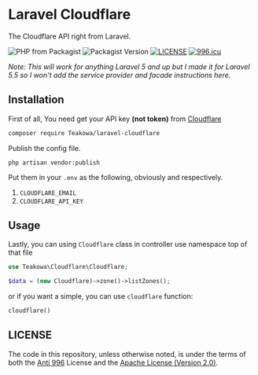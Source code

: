 # Laravel Cloudflare
The Cloudflare API right from Laravel.

![PHP from Packagist](https://img.shields.io/packagist/php-v/teakowa/laravel-cloudflare?style=flat-square)
![Packagist Version](https://img.shields.io/packagist/v/teakowa/laravel-cloudflare?style=flat-square)
[![LICENSE](https://img.shields.io/badge/license-Anti%20996-blue.svg?style=flat-square)](https://github.com/996icu/996.ICU/blob/master/LICENSE)
[![996.icu](https://img.shields.io/badge/link-996.icu-red.svg?style=flat-square)](https://996.icu)


*Note: This will work for anything Laravel 5 and up but I made it for Laravel 5.5 so I won't add the service provider and facade instructions here.*

## Installation

First of all, You need get your API key **(not token)** from [Cloudflare](https://dash.cloudflare.com/profile/api-tokens)

```sh
composer require Teakowa/laravel-cloudflare
```

Publish the config file.

```
php artisan vendor:publish
```

Put them in your `.env` as the following, obviously and respectively.
1. `CLOUDFLARE_EMAIL`
2. `CLOUDFLARE_API_KEY`

## Usage

Lastly, you can using `Cloudflare` class in controller use namespace top of that file

```php
use Teakowa\Cloudflare\Cloudflare;

$data = (new Cloudflare)->zone()->listZones();
```

or if you want a simple, you can use `cloudflare` function:

```php
cloudflare()
```

## LICENSE
The code in this repository, unless otherwise noted, is under the terms of both the [Anti 996](https://github.com/996icu/996.ICU/blob/master/LICENSE) License and the [Apache License (Version 2.0)]().